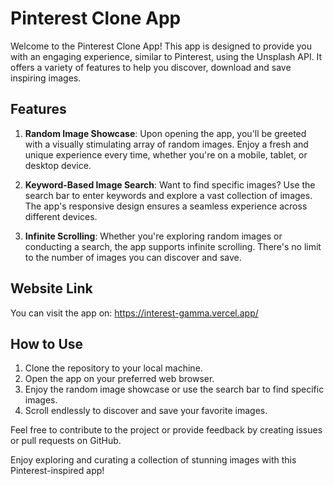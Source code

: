 
# Pinterest Clone App

Welcome to the Pinterest Clone App! This app is designed to provide you with an engaging experience, similar to Pinterest, using the Unsplash API. It offers a variety of features to help you discover, download and save inspiring images.

## Features

1. **Random Image Showcase**: Upon opening the app, you'll be greeted with a visually stimulating array of random images. Enjoy a fresh and unique experience every time, whether you're on a mobile, tablet, or desktop device.

2. **Keyword-Based Image Search**: Want to find specific images? Use the search bar to enter keywords and explore a vast collection of images. The app's responsive design ensures a seamless experience across different devices.

3. **Infinite Scrolling**: Whether you're exploring random images or conducting a search, the app supports infinite scrolling. There's no limit to the number of images you can discover and save.

## Website Link
You can visit the app on: https://interest-gamma.vercel.app/

## How to Use

1. Clone the repository to your local machine.
2. Open the app on your preferred web browser.
3. Enjoy the random image showcase or use the search bar to find specific images.
4. Scroll endlessly to discover and save your favorite images.

Feel free to contribute to the project or provide feedback by creating issues or pull requests on GitHub.

Enjoy exploring and curating a collection of stunning images with this Pinterest-inspired app!
